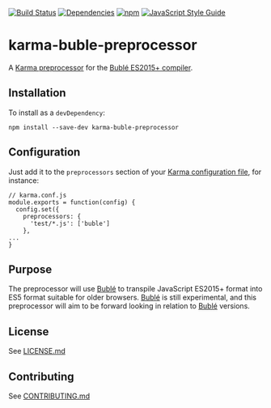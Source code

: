 [![Build Status](https://travis-ci.org/blgm/karma-buble-preprocessor.svg?branch=master)](https://travis-ci.org/blgm/karma-buble-preprocessor)
[![Dependencies](https://david-dm.org/blgm/karma-buble-preprocessor.svg)](https://david-dm.org/blgm/karma-buble-preprocessor)
[![npm](https://img.shields.io/npm/v/karma-buble-preprocessor.svg)](https://www.npmjs.com/package/karma-buble-preprocessor)
[![JavaScript Style Guide](https://img.shields.io/badge/code_style-standard-brightgreen.svg)](https://standardjs.com)

# karma-buble-preprocessor
A [Karma preprocessor](http://karma-runner.github.io/1.0/config/preprocessors.html) for the [Bublé ES2015+ compiler](http://buble.surge.sh/guide/).

## Installation
To install as a `devDependency`:
```
npm install --save-dev karma-buble-preprocessor
```

## Configuration
Just add it to the `preprocessors` section of your [Karma configuration file](http://karma-runner.github.io/1.0/config/configuration-file.html), for instance:
```
// karma.conf.js
module.exports = function(config) {
  config.set({
    preprocessors: {
      'test/*.js': ['buble']
    },
...
}
```

## Purpose
The preprocessor will use [Bublé](http://buble.surge.sh/guide/) to transpile JavaScript ES2015+ format into
ES5 format suitable for older browsers.  [Bublé](http://buble.surge.sh/guide/) is still experimental, and this
preprocessor will aim to be forward looking in relation to [Bublé](http://buble.surge.sh/guide/) versions.

## License
See [LICENSE.md](LICENSE.md)

## Contributing
See [CONTRIBUTING.md](CONTRIBUTING.md)
